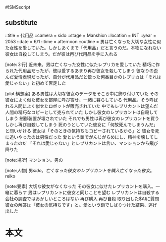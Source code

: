 #!SMSscript

## substitute

::title = 代用品
::camera = sido
::stage = Manshion
::location = INT
::year = 2053
::date = 6/1
::time = afternoon
::outline = 男は亡くなった大切な女性に似た女性を愛していた。しかしあくまで「代用品」だと言うのだ。本物になれない彼女は自殺してしまう。だが彼は再び代用品を手に入れる

[note:３行]
近未来。男は亡くなった女性に似たレプリカを愛していた
精巧に作られた代用品だったが、彼は愛するあまり再び彼女を殺してしまう
彼なりの歪んだ愛情表現だったが、自分が代用品だと悟った何番目かのレプリカは「それは愛じゃない」と初めて否定した

[plot:構想案]
ある男性は大切な彼女のデータをそこら中に飾り付けていた
その彼女によく似た彼女を部屋に呼び寄せ、一緒に暮らしている
代用品。そう呼ばれる人間によく似せたロボットが販売されていた
中でもレプリカントは望んだ人間の精巧なコピーとして売られていた
しかし彼女のレプリカントは自殺してしまう
制御装置が壊されていた
それでも男性は再び彼女のレプリカントを買う
しかし再び自殺してしまう
死のうとしていた彼女に「何故死んでしまうんだ」と問いかける
彼女は「そのときの気持ちもコピーされているから」と
彼女を死に追いやったのは男性だった
愛という鎖でがんじがらめにし、精神を壊してしまったのだ
「それは愛じゃない」とレプリカントは言い、マンションから飛び降りた

[note:場所]
マンション。男の

[note:人物]
男$sido。亡くなった彼女のレプリカントを購入
亡くなった彼女。$reiko

[note:要素]
大切な彼女がなくなった
その彼女に似せたレプリカントを購入。一緒に暮らす
男はレプリカントに彼女と同じことを望む
レプリカントは自殺する
会社の調査ではおかしいところはない
再び購入
再び自殺
取り出した$AIに質問
彼女の解答は「彼女の気持ちです」と。愛という鎖でしばりつけた結果、逃げ出した

# 本文
